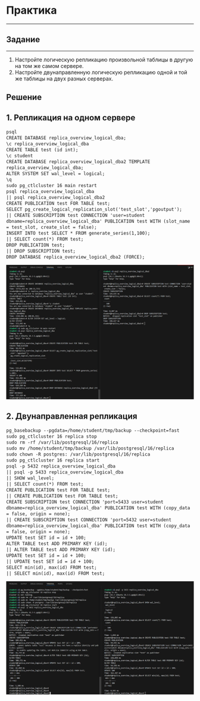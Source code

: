 # Практика

---

## Задание

---

1. Настройте логическую репликацию произвольной таблицы
   в другую на том же самом сервере.
2. Настройте двунаправленную логическую репликацию одной
   и той же таблицы на двух разных серверах.

## Решение

## 1. Репликация на одном сервере

```
psql
CREATE DATABASE replica_overview_logical_dba;
\c replica_overview_logical_dba
CREATE TABLE test (id int);
\c student
CREATE DATABASE replica_overview_logical_dba2 TEMPLATE replica_overview_logical_dba;
ALTER SYSTEM SET wal_level = logical;
\q
sudo pg_ctlcluster 16 main restart
psql replica_overview_logical_dba
|| psql replica_overview_logical_dba2
CREATE PUBLICATION test FOR TABLE test;
SELECT pg_create_logical_replication_slot('test_slot','pgoutput');
|| CREATE SUBSCRIPTION test CONNECTION 'user=student dbname=replica_overview_logical_dba' PUBLICATION test WITH (slot_name = test_slot, create_slot = false);
INSERT INTO test SELECT * FROM generate_series(1,100);
|| SELECT count(*) FROM test;
DROP PUBLICATION test;
|| DROP SUBSCRIPTION test;
DROP DATABASE replica_overview_logical_dba2 (FORCE);
```

![Alt text](https://github.com/wineperm/postgresql-dba1/blob/main/dba1_16_replica_overview_logical/Replication_on_one_server.jpg)

## 2. Двунаправленная репликация

```
pg_basebackup --pgdata=/home/student/tmp/backup --checkpoint=fast
sudo pg_ctlcluster 16 replica stop
sudo rm -rf /var/lib/postgresql/16/replica
sudo mv /home/student/tmp/backup /var/lib/postgresql/16/replica
sudo chown -R postgres: /var/lib/postgresql/16/replica
sudo pg_ctlcluster 16 replica start
psql -p 5432 replica_overview_logical_dba
|| psql -p 5433 replica_overview_logical_dba
|| SHOW wal_level;
|| SELECT count(*) FROM test;
CREATE PUBLICATION test FOR TABLE test;
|| CREATE PUBLICATION test FOR TABLE test;
CREATE SUBSCRIPTION test CONNECTION 'port=5433 user=student dbname=replica_overview_logical_dba' PUBLICATION test WITH (copy_data = false, origin = none);
|| CREATE SUBSCRIPTION test CONNECTION 'port=5432 user=student dbname=replica_overview_logical_dba' PUBLICATION test WITH (copy_data = false, origin = none);
UPDATE test SET id = id + 100;
ALTER TABLE test ADD PRIMARY KEY (id);
|| ALTER TABLE test ADD PRIMARY KEY (id);
UPDATE test SET id = id + 100;
|| UPDATE test SET id = id + 100;
SELECT min(id), max(id) FROM test;
|| SELECT min(id), max(id) FROM test;
```

![Alt text](https://github.com/wineperm/postgresql-dba1/blob/main/dba1_16_replica_overview_logical/Bidirectional_replication.jpg)
